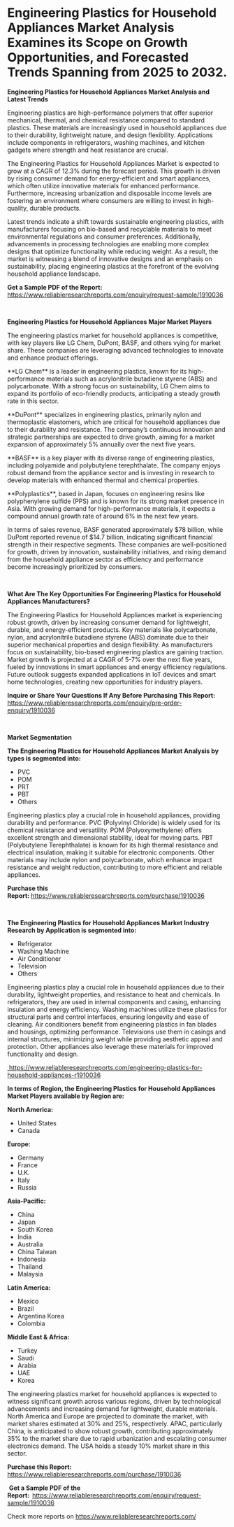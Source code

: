 <p><h1>Engineering Plastics for Household Appliances Market Analysis Examines its Scope on Growth Opportunities, and Forecasted Trends Spanning from 2025 to 2032.</h1></p><p><strong>Engineering Plastics for Household Appliances Market Analysis and Latest Trends</strong></p>
<p><p>Engineering plastics are high-performance polymers that offer superior mechanical, thermal, and chemical resistance compared to standard plastics. These materials are increasingly used in household appliances due to their durability, lightweight nature, and design flexibility. Applications include components in refrigerators, washing machines, and kitchen gadgets where strength and heat resistance are crucial.</p><p>The Engineering Plastics for Household Appliances Market is expected to grow at a CAGR of 12.3% during the forecast period. This growth is driven by rising consumer demand for energy-efficient and smart appliances, which often utilize innovative materials for enhanced performance. Furthermore, increasing urbanization and disposable income levels are fostering an environment where consumers are willing to invest in high-quality, durable products.</p><p>Latest trends indicate a shift towards sustainable engineering plastics, with manufacturers focusing on bio-based and recyclable materials to meet environmental regulations and consumer preferences. Additionally, advancements in processing technologies are enabling more complex designs that optimize functionality while reducing weight. As a result, the market is witnessing a blend of innovative designs and an emphasis on sustainability, placing engineering plastics at the forefront of the evolving household appliance landscape.</p></p>
<p><strong>Get a Sample PDF of the Report:&nbsp;</strong> <a href="https://www.reliableresearchreports.com/enquiry/request-sample/1910036?utm_campaign=2111&utm_medium=2&utm_source=Github&utm_content=ia&utm_term=03042025&utm_id=engineering-plastics-for-household-appliances">https://www.reliableresearchreports.com/enquiry/request-sample/1910036</a></p>
<p>&nbsp;</p>
<p><strong>Engineering Plastics for Household Appliances Major Market Players</strong></p>
<p><p>The engineering plastics market for household appliances is competitive, with key players like LG Chem, DuPont, BASF, and others vying for market share. These companies are leveraging advanced technologies to innovate and enhance product offerings.</p><p>**LG Chem** is a leader in engineering plastics, known for its high-performance materials such as acrylonitrile butadiene styrene (ABS) and polycarbonate. With a strong focus on sustainability, LG Chem aims to expand its portfolio of eco-friendly products, anticipating a steady growth rate in this sector.</p><p>**DuPont** specializes in engineering plastics, primarily nylon and thermoplastic elastomers, which are critical for household appliances due to their durability and resistance. The company’s continuous innovation and strategic partnerships are expected to drive growth, aiming for a market expansion of approximately 5% annually over the next five years.</p><p>**BASF** is a key player with its diverse range of engineering plastics, including polyamide and polybutylene terephthalate. The company enjoys robust demand from the appliance sector and is investing in research to develop materials with enhanced thermal and chemical properties.</p><p>**Polyplastics**, based in Japan, focuses on engineering resins like polyphenylene sulfide (PPS) and is known for its strong market presence in Asia. With growing demand for high-performance materials, it expects a compound annual growth rate of around 6% in the next few years.</p><p>In terms of sales revenue, BASF generated approximately $78 billion, while DuPont reported revenue of $14.7 billion, indicating significant financial strength in their respective segments. These companies are well-positioned for growth, driven by innovation, sustainability initiatives, and rising demand from the household appliance sector as efficiency and performance become increasingly prioritized by consumers.</p></p>
<p>&nbsp;</p>
<p><strong>What Are The Key Opportunities For Engineering Plastics for Household Appliances Manufacturers?</strong></p>
<p><p>The Engineering Plastics for Household Appliances market is experiencing robust growth, driven by increasing consumer demand for lightweight, durable, and energy-efficient products. Key materials like polycarbonate, nylon, and acrylonitrile butadiene styrene (ABS) dominate due to their superior mechanical properties and design flexibility. As manufacturers focus on sustainability, bio-based engineering plastics are gaining traction. Market growth is projected at a CAGR of 5-7% over the next five years, fueled by innovations in smart appliances and energy efficiency regulations. Future outlook suggests expanded applications in IoT devices and smart home technologies, creating new opportunities for industry players.</p></p>
<p><strong>Inquire or Share Your Questions If Any Before Purchasing This Report:</strong> <a href="https://www.reliableresearchreports.com/enquiry/pre-order-enquiry/1910036?utm_campaign=2111&utm_medium=2&utm_source=Github&utm_content=ia&utm_term=03042025&utm_id=engineering-plastics-for-household-appliances">https://www.reliableresearchreports.com/enquiry/pre-order-enquiry/1910036</a></p>
<p>&nbsp;</p>
<p><strong>Market Segmentation</strong></p>
<p><strong>The Engineering Plastics for Household Appliances Market Analysis by types is segmented into:</strong></p>
<p><ul><li>PVC</li><li>POM</li><li>PRT</li><li>PBT</li><li>Others</li></ul></p>
<p><p>Engineering plastics play a crucial role in household appliances, providing durability and performance. PVC (Polyvinyl Chloride) is widely used for its chemical resistance and versatility. POM (Polyoxymethylene) offers excellent strength and dimensional stability, ideal for moving parts. PBT (Polybutylene Terephthalate) is known for its high thermal resistance and electrical insulation, making it suitable for electronic components. Other materials may include nylon and polycarbonate, which enhance impact resistance and weight reduction, contributing to more efficient and reliable appliances.</p></p>
<p><strong>Purchase this Report:&nbsp;</strong><a href="https://www.reliableresearchreports.com/purchase/1910036?utm_campaign=2111&utm_medium=2&utm_source=Github&utm_content=ia&utm_term=03042025&utm_id=engineering-plastics-for-household-appliances">https://www.reliableresearchreports.com/purchase/1910036</a></p>
<p>&nbsp;</p>
<p><strong>The Engineering Plastics for Household Appliances Market Industry Research by Application is segmented into:</strong></p>
<p><ul><li>Refrigerator</li><li>Washing Machine</li><li>Air Conditioner</li><li>Television</li><li>Others</li></ul></p>
<p><p>Engineering plastics play a crucial role in household appliances due to their durability, lightweight properties, and resistance to heat and chemicals. In refrigerators, they are used in internal components and casing, enhancing insulation and energy efficiency. Washing machines utilize these plastics for structural parts and control interfaces, ensuring longevity and ease of cleaning. Air conditioners benefit from engineering plastics in fan blades and housings, optimizing performance. Televisions use them in casings and internal structures, minimizing weight while providing aesthetic appeal and protection. Other appliances also leverage these materials for improved functionality and design.</p></p>
<p><a href="https://www.reliableresearchreports.com/engineering-plastics-for-household-appliances-r1910036?utm_campaign=2111&utm_medium=2&utm_source=Github&utm_content=ia&utm_term=03042025&utm_id=engineering-plastics-for-household-appliances">&nbsp;https://www.reliableresearchreports.com/engineering-plastics-for-household-appliances-r1910036</a></p>
<p><strong>In terms of Region, the Engineering Plastics for Household Appliances Market Players available by Region are:</strong></p>
<p>
    <p> <strong> North America: </strong>
        <ul>
            <li>United States</li>
            <li>Canada</li>
        </ul>
        </p> 
    <p> <strong> Europe: </strong>
        <ul>
            <li>Germany</li>
            <li>France</li>
            <li>U.K.</li>
            <li>Italy</li>
            <li>Russia</li>
        </ul>
        </p> 
    <p> <strong> Asia-Pacific: </strong>
        <ul>
            <li>China</li>
            <li>Japan</li>
            <li>South Korea</li>
            <li>India</li>
            <li>Australia</li>
            <li>China Taiwan</li>
            <li>Indonesia</li>
            <li>Thailand</li>
            <li>Malaysia</li>
        </ul>
        </p> 
    <p> <strong> Latin America: </strong>
        <ul>
            <li>Mexico</li>
            <li>Brazil</li>
            <li>Argentina Korea</li>
            <li>Colombia</li>
        </ul>
        </p> 
    <p> <strong> Middle East & Africa: </strong>
        <ul>
            <li>Turkey</li>
            <li>Saudi</li>
            <li>Arabia</li>
            <li>UAE</li>
            <li>Korea</li>
        </ul>
    </p>
    </p>
<p><p>The engineering plastics market for household appliances is expected to witness significant growth across various regions, driven by technological advancements and increasing demand for lightweight, durable materials. North America and Europe are projected to dominate the market, with market shares estimated at 30% and 25%, respectively. APAC, particularly China, is anticipated to show robust growth, contributing approximately 35% to the market share due to rapid urbanization and escalating consumer electronics demand. The USA holds a steady 10% market share in this sector.</p></p>
<p><strong>Purchase this Report: </strong><a href="https://www.reliableresearchreports.com/purchase/1910036?utm_campaign=2111&utm_medium=2&utm_source=Github&utm_content=ia&utm_term=03042025&utm_id=engineering-plastics-for-household-appliances">https://www.reliableresearchreports.com/purchase/1910036</a></p>
<p>&nbsp;<strong>Get a Sample PDF of the Report:&nbsp;&nbsp;</strong><a href="https://www.reliableresearchreports.com/enquiry/request-sample/1910036?utm_campaign=2111&utm_medium=2&utm_source=Github&utm_content=ia&utm_term=03042025&utm_id=engineering-plastics-for-household-appliances">https://www.reliableresearchreports.com/enquiry/request-sample/1910036</a></p>
<p><strong></strong></p>
<p>Check more reports on <a href="https://www.reliableresearchreports.com/?utm_campaign=2111&utm_medium=2&utm_source=Github&utm_content=ia&utm_term=03042025&utm_id=engineering-plastics-for-household-appliances">https://www.reliableresearchreports.com/</a></p>